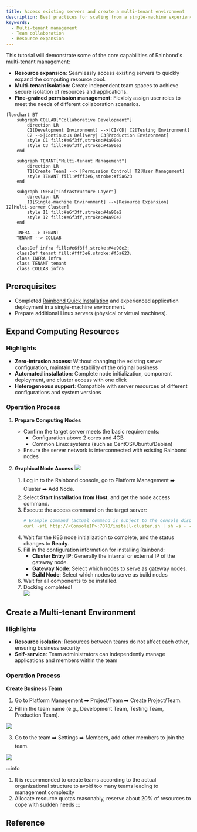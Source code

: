 ```yaml
---
title: Access existing servers and create a multi-tenant environment
description: Best practices for scaling from a single-machine experience to multi-server, multi-team collaboration
keywords:
  - Multi-tenant management
  - Team collaboration
  - Resource expansion
---
```


This tutorial will demonstrate some of the core capabilities of Rainbond's multi-tenant management:

- **Resource expansion**: Seamlessly access existing servers to quickly expand the computing resource pool.
- **Multi-tenant isolation**: Create independent team spaces to achieve secure isolation of resources and applications.
- **Fine-grained permission management**: Flexibly assign user roles to meet the needs of different collaboration scenarios.

```mermaid
flowchart BT
    subgraph COLLAB["Collaborative Development"]
        direction LR
        C1[Development Environment] -->|CI/CD| C2[Testing Environment]
        C2 -->|Continuous Delivery| C3[Production Environment]
        style C1 fill:#e6f3ff,stroke:#4a90e2
        style C3 fill:#e6f3ff,stroke:#4a90e2
    end

    subgraph TENANT["Multi-tenant Management"]
        direction LR
        T1[Create Team] --> |Permission Control| T2[User Management]
        style TENANT fill:#fff3e6,stroke:#f5a623
    end

    subgraph INFRA["Infrastructure Layer"]
        direction LR
        I1[Single-machine Environment] -->|Resource Expansion| I2[Multi-server Cluster]
        style I1 fill:#e6f3ff,stroke:#4a90e2
        style I2 fill:#e6f3ff,stroke:#4a90e2
    end

    INFRA --> TENANT
    TENANT --> COLLAB

    classDef infra fill:#e6f3ff,stroke:#4a90e2;
    classDef tenant fill:#fff3e6,stroke:#f5a623;
    class INFRA infra
    class TENANT tenant
    class COLLAB infra
```

## Prerequisites

- Completed [Rainbond Quick Installation](/docs/quick-start/quick-install) and experienced application deployment in a single-machine environment.
- Prepare additional Linux servers (physical or virtual machines).

## Expand Computing Resources

### Highlights

- **Zero-intrusion access**: Without changing the existing server configuration, maintain the stability of the original business
- **Automated installation**: Complete node initialization, component deployment, and cluster access with one click
- **Heterogeneous support**: Compatible with server resources of different configurations and system versions

### Operation Process

1. **Prepare Computing Nodes**
    - Confirm the target server meets the basic requirements:
        - Configuration above 2 cores and 4GB
        - Common Linux systems (such as CentOS/Ubuntu/Debian)
    - Ensure the server network is interconnected with existing Rainbond nodes

2. **Graphical Node Access**
    ![](/docs/tutorial/docking-selfhost/install-selfhost.png)
    1. Log in to the Rainbond console, go to Platform Management ➡️ Cluster ➡️ Add Node.
    2. Select **Start Installation from Host**, and get the node access command.
    3. Execute the access command on the target server:
        ```yaml
        # Example command (actual command is subject to the console display)
        curl -sfL http://<ConsoleIP>:7070/install-cluster.sh | sh -s - --rbd-url http://<ConsoleIP>:7070  --etcd --control-plane --worker --token <TOKEN> --mirror cn
        ```
    4. Wait for the K8S node initialization to complete, and the status changes to **Ready**.
    5. Fill in the configuration information for installing Rainbond:
        - **Cluster Entry IP**: Generally the internal or external IP of the gateway node.
        - **Gateway Node**: Select which nodes to serve as gateway nodes.
        - **Build Node**: Select which nodes to serve as build nodes
    6. Wait for all components to be installed.
    7. Docking completed!\
        ![](/docs/tutorial/docking-selfhost/docking-rainbond.png)

## Create a Multi-tenant Environment

### Highlights

- **Resource isolation**: Resources between teams do not affect each other, ensuring business security
- **Self-service**: Team administrators can independently manage applications and members within the team

### Operation Process

**Create Business Team**

1. Go to Platform Management ➡️ Project/Team ➡️ Create Project/Team.
2. Fill in the team name (e.g., Development Team, Testing Team, Production Team).

![](/docs/tutorial/docking-selfhost/create-team.png)

3. Go to the team ➡️ Settings ➡️ Members, add other members to join the team.

![](/docs/tutorial/docking-selfhost/invite-member.png)

:::info

1. It is recommended to create teams according to the actual organizational structure to avoid too many teams leading to management complexity
2. Allocate resource quotas reasonably, reserve about 20% of resources to cope with sudden needs
    :::

## Reference